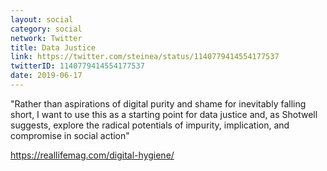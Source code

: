 ```yaml
---
layout: social
category: social
network: Twitter
title: Data Justice
link: https://twitter.com/steinea/status/1140779414554177537
twitterID: 1140779414554177537
date: 2019-06-17
---
```


"Rather than aspirations of digital purity and shame for inevitably falling short, I want to use this as a starting point for data justice and, as Shotwell suggests, explore the radical potentials of impurity, implication, and compromise in social action"

<https://reallifemag.com/digital-hygiene/>
